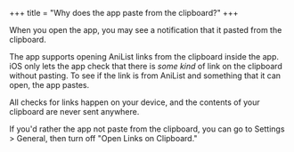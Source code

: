 +++
title = "Why does the app paste from the clipboard?"
+++

When you open the app, you may see a notification that it pasted from the clipboard.

The app supports opening AniList links from the clipboard inside the app.
iOS only lets the app check that there is _some kind_ of link on the clipboard
without pasting. To see if the link is from AniList and something that it can open,
the app pastes.

All checks for links happen on your device, and the contents of your clipboard
are never sent anywhere.

If you'd rather the app not paste from the clipboard, you can go to Settings > General,
then turn off "Open Links on Clipboard."
